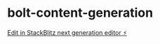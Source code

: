 # bolt-content-generation

[Edit in StackBlitz next generation editor ⚡️](https://stackblitz.com/~/github.com/zachary-salyers1/bolt-content-generation)